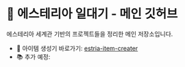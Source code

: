 # 🌟 에스테리아 일대기 - 메인 깃허브

에스테리아 세계관 기반의 프로젝트들을 정리한 메인 저장소입니다.

- 🧰 아이템 생성기 바로가기: [estria-item-creater](https://github.com/SKYRPG8957/estria-item-creater)
- 📚 추가 예정: 
